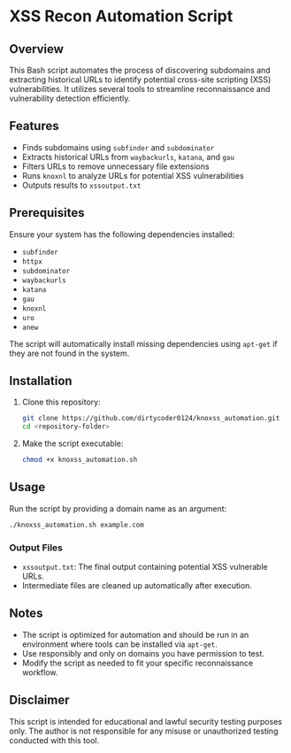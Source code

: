 # XSS Recon Automation Script

## Overview
This Bash script automates the process of discovering subdomains and extracting historical URLs to identify potential cross-site scripting (XSS) vulnerabilities. It utilizes several tools to streamline reconnaissance and vulnerability detection efficiently.

## Features
- Finds subdomains using `subfinder` and `subdominator`
- Extracts historical URLs from `waybackurls`, `katana`, and `gau`
- Filters URLs to remove unnecessary file extensions
- Runs `knoxnl` to analyze URLs for potential XSS vulnerabilities
- Outputs results to `xssoutput.txt`

## Prerequisites
Ensure your system has the following dependencies installed:
- `subfinder`
- `httpx`
- `subdominator`
- `waybackurls`
- `katana`
- `gau`
- `knoxnl`
- `uro`
- `anew`

The script will automatically install missing dependencies using `apt-get` if they are not found in the system.

## Installation
1. Clone this repository:
   ```bash
   git clone https://github.com/dirtycoder0124/knoxss_automation.git
   cd <repository-folder>
   ```
2. Make the script executable:
   ```bash
   chmod +x knoxss_automation.sh
   ```

## Usage
Run the script by providing a domain name as an argument:
```bash
./knoxss_automation.sh example.com
```

### Output Files
- `xssoutput.txt`: The final output containing potential XSS vulnerable URLs.
- Intermediate files are cleaned up automatically after execution.

## Notes
- The script is optimized for automation and should be run in an environment where tools can be installed via `apt-get`.
- Use responsibly and only on domains you have permission to test.
- Modify the script as needed to fit your specific reconnaissance workflow.

## Disclaimer
This script is intended for educational and lawful security testing purposes only. The author is not responsible for any misuse or unauthorized testing conducted with this tool.

